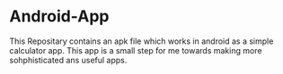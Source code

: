 # Android-App
This Repositary contains an apk file which works in android as a simple calculator app. This app is a small step for me towards making more sohphisticated ans useful apps.
